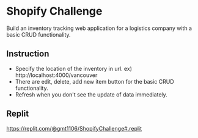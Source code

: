 # Shopify Challenge

Build an inventory tracking web application for a logistics company with a basic CRUD functionality. 


## Instruction
* Specify the location of the inventory in url. ex) http://localhost:4000/vancouver
* There are edit, delete, add new item button for the basic CRUD functionality. 
* Refresh when you don't see the update of data immediately. 

## Replit
https://replit.com/@gmt1106/ShopifyChallenge#.replit
